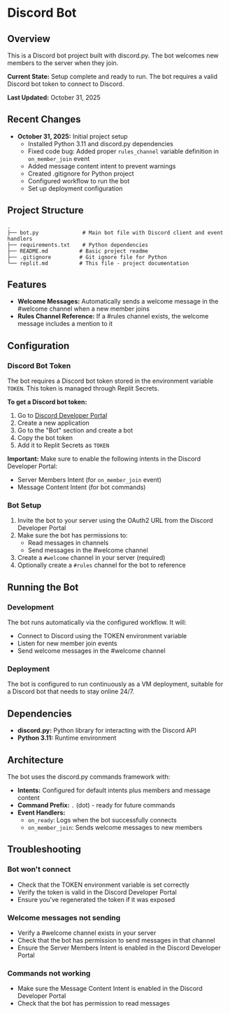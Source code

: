 # Discord Bot

## Overview
This is a Discord bot project built with discord.py. The bot welcomes new members to the server when they join.

**Current State:** Setup complete and ready to run. The bot requires a valid Discord bot token to connect to Discord.

**Last Updated:** October 31, 2025

## Recent Changes
- **October 31, 2025:** Initial project setup
  - Installed Python 3.11 and discord.py dependencies
  - Fixed code bug: Added proper `rules_channel` variable definition in `on_member_join` event
  - Added message content intent to prevent warnings
  - Created .gitignore for Python project
  - Configured workflow to run the bot
  - Set up deployment configuration

## Project Structure
```
.
├── bot.py              # Main bot file with Discord client and event handlers
├── requirements.txt    # Python dependencies
├── README.md          # Basic project readme
├── .gitignore         # Git ignore file for Python
└── replit.md          # This file - project documentation
```

## Features
- **Welcome Messages:** Automatically sends a welcome message in the #welcome channel when a new member joins
- **Rules Channel Reference:** If a #rules channel exists, the welcome message includes a mention to it

## Configuration

### Discord Bot Token
The bot requires a Discord bot token stored in the environment variable `TOKEN`. This token is managed through Replit Secrets.

**To get a Discord bot token:**
1. Go to [Discord Developer Portal](https://discord.com/developers/applications)
2. Create a new application
3. Go to the "Bot" section and create a bot
4. Copy the bot token
5. Add it to Replit Secrets as `TOKEN`

**Important:** Make sure to enable the following intents in the Discord Developer Portal:
- Server Members Intent (for `on_member_join` event)
- Message Content Intent (for bot commands)

### Bot Setup
1. Invite the bot to your server using the OAuth2 URL from the Discord Developer Portal
2. Make sure the bot has permissions to:
   - Read messages in channels
   - Send messages in the #welcome channel
3. Create a `#welcome` channel in your server (required)
4. Optionally create a `#rules` channel for the bot to reference

## Running the Bot

### Development
The bot runs automatically via the configured workflow. It will:
- Connect to Discord using the TOKEN environment variable
- Listen for new member join events
- Send welcome messages in the #welcome channel

### Deployment
The bot is configured to run continuously as a VM deployment, suitable for a Discord bot that needs to stay online 24/7.

## Dependencies
- **discord.py:** Python library for interacting with the Discord API
- **Python 3.11:** Runtime environment

## Architecture
The bot uses the discord.py commands framework with:
- **Intents:** Configured for default intents plus members and message content
- **Command Prefix:** `.` (dot) - ready for future commands
- **Event Handlers:**
  - `on_ready`: Logs when the bot successfully connects
  - `on_member_join`: Sends welcome messages to new members

## Troubleshooting

### Bot won't connect
- Check that the TOKEN environment variable is set correctly
- Verify the token is valid in the Discord Developer Portal
- Ensure you've regenerated the token if it was exposed

### Welcome messages not sending
- Verify a #welcome channel exists in your server
- Check that the bot has permission to send messages in that channel
- Ensure the Server Members Intent is enabled in the Discord Developer Portal

### Commands not working
- Make sure the Message Content Intent is enabled in the Discord Developer Portal
- Check that the bot has permission to read messages
